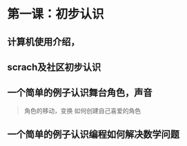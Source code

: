 # 第一课：初步认识 

## 计算机使用介绍，
## scrach及社区初步认识

## 一个简单的例子认识舞台角色，声音
> 角色的移动，变换
> 如何创建自己喜爱的角色
## 一个简单的例子认识编程如何解决数学问题
